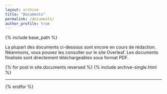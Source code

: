 ```yaml
---
layout: archive
title: "Documents"
permalink: /documents/
author_profile: true
---
```


{% include base_path %}

La plupart des documents ci-dessous sont encore en cours de rédaction. Néanmoins, vous pouvez les consulter sur le site Overleaf. Les documents finalisés sont directement téléchargeables sous format PDF.

{% for post in site.documents reversed %}
  {% include archive-single.html %}
  ___
{% endfor %}